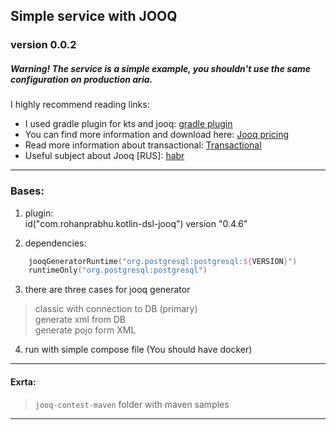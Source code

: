 ## Simple service with JOOQ
### version 0.0.2

##### Warning! The service is a simple example, you shouldn't use the same configuration on production aria.

I highly recommend reading links:  
* I used gradle plugin for kts and jooq: [gradle plugin](https://github.com/rohanprabhu/kotlin-dsl-gradle-jooq-plugin)  
* You can find more information and download here: [Jooq pricing](https://www.jooq.org/download/)  
* Read more information about transactional: [Transactional](https://www.jooq.org/doc/latest/manual/sql-execution/transaction-management/)  
* Useful subject about Jooq [RUS]: [habr](https://habr.com/ru/post/488522/)
---
### Bases:
1) plugin:  
id("com.rohanprabhu.kotlin-dsl-jooq") version "0.4.6"

2) dependencies:
```kotlin
    jooqGeneratorRuntime("org.postgresql:postgresql:${VERSION}")
    runtimeOnly("org.postgresql:postgresql")
```

3) there are three cases for jooq generator
 > classic with connection to DB (primary)  
 > generate xml from DB  
 > generate pojo form XML  
 
4) run with simple compose file (You should have docker)

---
#### Exrta:
>`jooq-contest-maven` folder with maven samples
---
